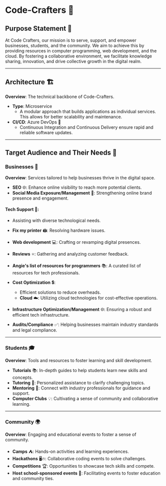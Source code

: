 # Code-Crafters 💼

## Purpose Statement 🎯

At Code Crafters, our mission is to serve, support, and empower businesses, students, and the community. We aim to achieve this by providing resources in computer programming, web development, and the cloud. By fostering a collaborative environment, we facilitate knowledge sharing, innovation, and drive collective growth in the digital realm.

---

## Architecture 🏗️

**Overview**: The technical backbone of Code-Crafters.

- **Type**: Microservice
  - A modular approach that builds applications as individual services. This allows for better scalability and maintenance.
- **CI/CD**: Azure DevOps 🔄
  - Continuous Integration and Continuous Delivery ensure rapid and reliable software updates.

---

## Target Audience and Their Needs 🎯

### Businesses 🏢

**Overview**: Services tailored to help businesses thrive in the digital space.

- **SEO** 🌐: Enhance online visibility to reach more potential clients.
- **Social Media Exposure/Management** 📱: Strengthening online brand presence and engagement.
  
#### Tech Support 🔧:
  - Assisting with diverse technological needs.
  - **Fix my printer** 🖨️: Resolving hardware issues.
  - **Web development** 💻: Crafting or revamping digital presences.
  - **Reviews** ⭐: Gathering and analyzing customer feedback.
  - **Angie's list of resources for programmers** 📚: A curated list of resources for tech professionals.

- **Cost Optimization** 💲:
  - Efficient solutions to reduce overheads.
  - **Cloud** ☁️: Utilizing cloud technologies for cost-effective operations.
  
- **Infrastructure Optimization/Management** 🌐: Ensuring a robust and efficient tech infrastructure.
- **Audits/Compliance** ✅: Helping businesses maintain industry standards and legal compliance.

---

### Students 🎓

**Overview**: Tools and resources to foster learning and skill development.

- **Tutorials** 📚: In-depth guides to help students learn new skills and concepts.
- **Tutoring** 🤝: Personalized assistance to clarify challenging topics.
- **Mentoring** 👥: Connect with industry professionals for guidance and support.
- **Computer Clubs** 💡: Cultivating a sense of community and collaborative learning.

---

### Community 🌍

**Overview**: Engaging and educational events to foster a sense of community.

- **Camps** ⛺: Hands-on activities and learning experiences.
- **Hackathons** 🖥️🔥: Collaborative coding events to solve challenges.
- **Competitions** 🏆: Opportunities to showcase tech skills and compete.
- **Host school-sponsored events** 🏫: Facilitating events to foster education and community ties.
